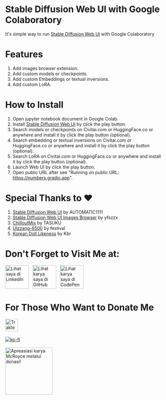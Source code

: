 # Stable Diffusion Web UI with Google Colaboratory
It's simple way to run [Stable Diffusion Web UI](https://github.com/AUTOMATIC1111/stable-diffusion-webui) with Google Colaboratory

# Features
1. Add images browser extension.
2. Add custom models or checkpoints.
3. Add custom Embeddings or textual inversions.
4. Add custom LoRA.

# How to Install
1. Open jupyter notebook document in Google Colab.
2. Install [Stable Diffusion Web UI](https://github.com/AUTOMATIC1111/stable-diffusion-webui) by click the play button.
3. Search  models or checkpoints on Civitai.com or HuggingFace.co or anywhere and install it by click the play button (optional).
4. Search  embedding or textual inversions on Civitai.com or HuggingFace.co or anywhere and install it by click the play button (optional).
5. Search  LoRA on Civitai.com or HuggingFace.co or anywhere and install it by click the play button (optional).
6. Launch Web UI by click the play button.
7. Open public URL after see "Running on public URL: https://numbers.gradio.app".

# Special Thanks to ❤
1. [Stable Diffusion Web UI](https://github.com/AUTOMATIC1111/stable-diffusion-webui) by AUTOMATIC1111
2. [Stable Diffusion Web UI Images Browser](https://github.com/yfszzx/stable-diffusion-webui-images-browser) by yfszzx
3. [ChilloutMix](https://civitai.com/models/6424/chilloutmix) by TASUKU
4. [Ulzzang-6500](https://civitai.com/models/8109/ulzzang-6500-korean-doll-aesthetic) by festival
5. [Korean Doll Likeness](https://civitai.com/models/7448/korean-doll-likeness) by Kbr

# Don't Forget to Visit Me at:
<a href="https://www.linkedin.com/in/muhamad-faisal-fikri-dewantoro-18655b226" title="Kunjungi LinkedIn saya"> <img src="https://cdn-icons-png.flaticon.com/512/174/174857.png" width="75px" alt="Lihat saya di LinkedIn"></a> &nbsp;
<a href="https://github.com/McRoyce" title="Kunjungi GitHub saya"> <img src="https://cdn-icons-png.flaticon.com/512/25/25231.png" width="75px" alt="Lihat karya saya di GitHub"></a> &nbsp;
<a href="https://codepen.io/mcroyce" title="Kunjungi CodePen saya"> <img src="https://cdn-icons-png.flaticon.com/512/2111/2111501.png" width="75px" alt="Lihat karya saya di CodePen"></a>

# For Those Who Want to Donate Me
<a href="https://trakteer.id/McRoyce" target="_blank"><img id="wse-buttons-preview" src="https://cdn.trakteer.id/images/embed/trbtn-red-1.png" style="border:0px;height:40px;" alt="Trakteer Saya" height="40"></a><br><br>
[![ko-fi](https://ko-fi.com/img/githubbutton_sm.svg)](https://ko-fi.com/S6S7A9I8Q)<br><br>
<a href="https://saweria.co/McRoyce" title="Donasi untuk karya McRoyce"> <img src="https://i.ibb.co/8cg9SQS/index.png" width="150px" alt="Apreasiasi karya McRoyce melalui donasi!"></a>
